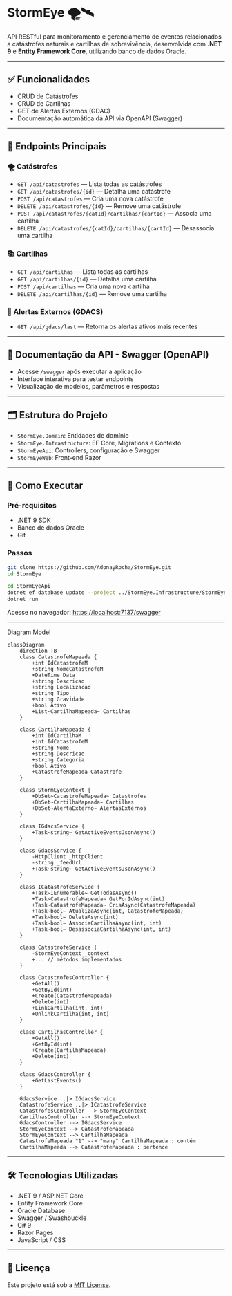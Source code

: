 # StormEye 🌪️🛰️

API RESTful para monitoramento e gerenciamento de eventos relacionados a catástrofes naturais e cartilhas de sobrevivência, desenvolvida com **.NET 9** e **Entity Framework Core**, utilizando banco de dados Oracle.

---

## ✅ Funcionalidades

- CRUD de Catástrofes  
- CRUD de Cartilhas  
- GET  de Alertas Externos  (GDAC)
- Documentação automática da API via OpenAPI (Swagger)  

---

## 📌 Endpoints Principais

### 🌪️ Catástrofes

- `GET /api/catastrofes` — Lista todas as catástrofes  
- `GET /api/catastrofes/{id}` — Detalha uma catástrofe  
- `POST /api/catastrofes` — Cria uma nova catástrofe  
- `DELETE /api/catastrofes/{id}` — Remove uma catástrofe  
- `POST /api/catastrofes/{catId}/cartilhas/{cartId}` — Associa uma cartilha  
- `DELETE /api/catastrofes/{catId}/cartilhas/{cartId}` — Desassocia uma cartilha  

### 📚 Cartilhas

- `GET /api/cartilhas` — Lista todas as cartilhas  
- `GET /api/cartilhas/{id}` — Detalha uma cartilha  
- `POST /api/cartilhas` — Cria uma nova cartilha  
- `DELETE /api/cartilhas/{id}` — Remove uma cartilha  

### 🔔 Alertas Externos (GDACS)

- `GET /api/gdacs/last` — Retorna os alertas ativos mais recentes  
---

## 📖 Documentação da API - Swagger (OpenAPI)

- Acesse `/swagger` após executar a aplicação  
- Interface interativa para testar endpoints  
- Visualização de modelos, parâmetros e respostas  

---

## 🗂️ Estrutura do Projeto

- `StormEye.Domain`: Entidades de domínio  
- `StormEye.Infrastructure`: EF Core, Migrations e Contexto  
- `StormEyeApi`: Controllers, configuração e Swagger  
- `StormEyeWeb`: Front-end Razor 
---

## 🚀 Como Executar

### Pré-requisitos

- .NET 9 SDK  
- Banco de dados Oracle  
- Git

### Passos

```bash
git clone https://github.com/AdonayRocha/StormEye.git
cd StormEye
```

```bash
cd StormEyeApi
dotnet ef database update --project ../StormEye.Infrastructure/StormEye.Infrastructure.csproj --startup-project .
dotnet run
```

Acesse no navegador: [https://localhost:7137/swagger](https://localhost:7137/swagger)

---
Diagram Model


```mermaid
classDiagram
    direction TB
    class CatastrofeMapeada {
        +int IdCatastrofeM
        +string NomeCatastrofeM
        +DateTime Data
        +string Descricao
        +string Localizacao
        +string Tipo
        +string Gravidade
        +bool Ativo
        +List~CartilhaMapeada~ Cartilhas
    }

    class CartilhaMapeada {
        +int IdCartilhaM
        +int IdCatastrofeM
        +string Nome
        +string Descricao
        +string Categoria
        +bool Ativo
        +CatastrofeMapeada Catastrofe
    }

    class StormEyeContext {
        +DbSet~CatastrofeMapeada~ Catastrofes
        +DbSet~CartilhaMapeada~ Cartilhas
        +DbSet~AlertaExterno~ AlertasExternos
    }

    class IGdacsService {
        +Task~string~ GetActiveEventsJsonAsync()
    }

    class GdacsService {
        -HttpClient _httpClient
        -string _feedUrl
        +Task~string~ GetActiveEventsJsonAsync()
    }

    class ICatastrofeService {
        +Task~IEnumerable~ GetTodasAsync()
        +Task~CatastrofeMapeada~ GetPorIdAsync(int)
        +Task~CatastrofeMapeada~ CriaAsync(CatastrofeMapeada)
        +Task~bool~ AtualizaAsync(int, CatastrofeMapeada)
        +Task~bool~ DeletaAsync(int)
        +Task~bool~ AssociaCartilhaAsync(int, int)
        +Task~bool~ DesassociaCartilhaAsync(int, int)
    }

    class CatastrofeService {
        -StormEyeContext _context
        +... // métodos implementados
    }

    class CatastrofesController {
        +GetAll()
        +GetById(int)
        +Create(CatastrofeMapeada)
        +Delete(int)
        +LinkCartilha(int, int)
        +UnlinkCartilha(int, int)
    }

    class CartilhasController {
        +GetAll()
        +GetById(int)
        +Create(CartilhaMapeada)
        +Delete(int)
    }

    class GdacsController {
        +GetLastEvents()
    }

    GdacsService ..|> IGdacsService
    CatastrofeService ..|> ICatastrofeService
    CatastrofesController --> StormEyeContext
    CartilhasController --> StormEyeContext
    GdacsController --> IGdacsService
    StormEyeContext --> CatastrofeMapeada
    StormEyeContext --> CartilhaMapeada
    CatastrofeMapeada "1" --> "many" CartilhaMapeada : contém
    CartilhaMapeada --> CatastrofeMapeada : pertence
```




---

## 🛠 Tecnologias Utilizadas

- .NET 9 / ASP.NET Core  
- Entity Framework Core  
- Oracle Database  
- Swagger / Swashbuckle  
- C# 9  
- Razor Pages 
- JavaScript / CSS  

---

## 📄 Licença

Este projeto está sob a [MIT License](LICENSE).
